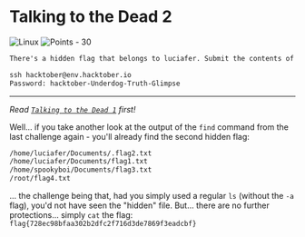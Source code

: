 # Talking to the Dead 2

![Linux](https://img.shields.io/badge/Linux--ff00ff?style=for-the-badge) ![Points - 30](https://img.shields.io/badge/Points-30-9cf?style=for-the-badge)

```txt
There's a hidden flag that belongs to luciafer. Submit the contents of the hidden flag2.txt.

ssh hacktober@env.hacktober.io
Password: hacktober-Underdog-Truth-Glimpse
```

---

_Read [`Talking to the Dead 1`](../Talking%20to%20the%20Dead%201/README.md) first!_

Well... if you take another look at the output of the `find` command from the last challenge again - you'll already find the second hidden flag:

```txt
/home/luciafer/Documents/.flag2.txt
/home/luciafer/Documents/flag1.txt
/home/spookyboi/Documents/flag3.txt
/root/flag4.txt
```

... the challenge being that, had you simply used a regular `ls` (without the `-a` flag), you'd not have seen the "hidden" file. But... there are no further protections... simply `cat` the flag: `flag{728ec98bfaa302b2dfc2f716d3de7869f3eadcbf}`

